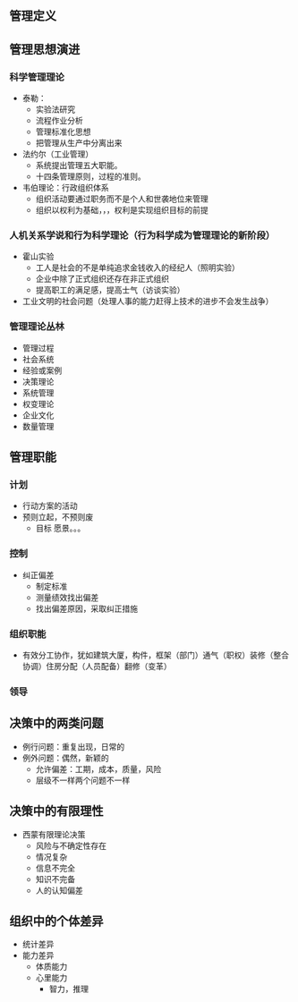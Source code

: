 ## 管理定义
## 管理思想演进
### 科学管理理论
+ 泰勒：
  + 实验法研究
  + 流程作业分析
  + 管理标准化思想
  + 把管理从生产中分离出来
+ 法约尔（工业管理）
  + 系统提出管理五大职能。
  + 十四条管理原则，过程的准则。
+ 韦伯理论：行政组织体系
  + 组织活动要通过职务而不是个人和世袭地位来管理
  + 组织以权利为基础，，，权利是实现组织目标的前提
### 人机关系学说和行为科学理论（行为科学成为管理理论的新阶段）
+ 霍山实验
  + 工人是社会的不是单纯追求金钱收入的经纪人（照明实验）
  + 企业中除了正式组织还存在非正式组织
  + 提高职工的满足感，提高士气（访谈实验）
+ 工业文明的社会问题（处理人事的能力赶得上技术的进步不会发生战争）
### 管理理论丛林
+ 管理过程
+ 社会系统
+ 经验或案例
+ 决策理论
+ 系统管理
+ 权变理论
+ 企业文化
+ 数量管理

## 管理职能
### 计划
+ 行动方案的活动
+ 预则立起，不预则废
  + 目标 愿景。。。
### 控制
+ 纠正偏差
  + 制定标准
  + 测量绩效找出偏差
  + 找出偏差原因，采取纠正措施
### 组织职能
+ 有效分工协作，犹如建筑大厦，构件，框架（部门）通气（职权）装修（整合协调）住房分配（人员配备）翻修（变革）
### 领导

## 决策中的两类问题
+ 例行问题：重复出现，日常的
+ 例外问题：偶然，新颖的
  + 允许偏差：工期，成本，质量，风险
  + 层级不一样两个问题不一样

## 决策中的有限理性
+ 西蒙有限理论决策
  + 风险与不确定性存在
  + 情况复杂
  + 信息不完全
  + 知识不完备
  + 人的认知偏差

## 组织中的个体差异
+ 统计差异
+ 能力差异
  + 体质能力
  + 心里能力
    + 智力，推理